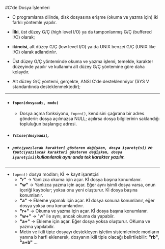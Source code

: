 #C'de Dosya İşlemleri

- C programlama dilinde, disk dosyasına erişme (okuma ve yazma için) iki farklı yöntemle yapılır.


- **İlki**, üst düzey G/Ç (high level I/O) ya da tamponlanmış G/Ç (buffered I/O) olarak;
- **ikincisi**, alt düzey G/Ç (low level I/O) ya da UNIX benzei G/Ç (UNIX like I/O) olarak adlandırılır.

- Üst düzey G/Ç yönteminde okuma ve yazma işlemi, temelde, karakter düzeyinde
yapılır ve kullanımı alt düzey G/Ç yöntemine göre daha kolaydır.

- Alt düzey G/Ç yöntemi, gerçekte, ANSI C'de desteklenmiyor (SYS V standardında desteklenmektedir);
---
* #### `fopen(dosyaadı, modu)`
  * Dosya açma fonksiyonu, `fopen()`, kendisini çağırana bir adres gönderir: dosya açılmazsa NULL; açılırsa dosya bilgilerinin saklandığı topluluğun başlangıç adresi.

* ##### `fclose(dosyaadı)`,
* ##### `putc(yazılacak karakteri gösteren değişken, dosya işaretçisi)` ve `fputc(yazılacak karakteri gösteren değişken, dosya işaretçisi)`kullanılarak aynı anda tek karakter yazılır.
---

* `fopen()` dosya modları; Kİ -> kayıt işaretçisi
  * **"r"** -> Yanlızca okuma için açar. Kİ dosya başına konumlanır.
  * **"w"** -> Yanlızca yazma için açar. Eğer aynı isimli dosya varsa, onun içeriği kaybolur; yoksa onu yeni oluşturur.
Kİ dosya başına konumlanır.
  * **"a"** -> Ekleme yapmak için açar. Kİ dosya sonuna konumlanır, eğer dosya yoksa onu konumlandırır.
  * **"r+"** -> Okuma ve yazma için açar. Kİ dosya başına konumlanır.
  * **"w+"** -> "w" ile aynı, ancak okuma da yapabiir.
  * **"a+"** -> Ekleme için açar. Eğer dosya yoksa oluşturur. OKuma ve yazma yapılabilir.
  * Metin ve ikili tipte dosyayı destekleyen işletim sistemlerinde modların yanına b harfi eklenerek,
dosyanın ikili tiple olacağı  belirtilebilir: **"rb"**, **"a+b"** ...




